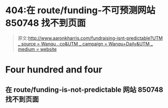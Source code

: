 # 404:在 route/funding-不可预测网站 850748 找不到页面

> 原文:[http://www.aaronkharris.com/fundraising-isnt-predictable?UTM _ source = Wanqu . co&UTM _ campaign = Wanqu+Daily&UTM _ medium = website](http://www.aaronkharris.com/fundraising-isnt-predictable?utm_source=wanqu.co&utm_campaign=Wanqu+Daily&utm_medium=website)

# Four hundred and four

## 在 route/funding-is-not-predictable 网站 850748 找不到页面